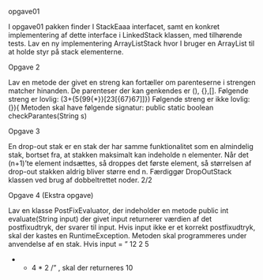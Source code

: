 opgave01	

I opgave01 pakken finder I StackEaaa interfacet, samt en konkret
implementering af dette interface i LinkedStack klassen, med tilhørende tests.
Lav en ny implementering ArrayListStack hvor I bruger en ArrayList til at holde
styr på stack elementerne.


Opgave 2

Lav en metode der givet en streng kan fortæller om parenteserne i strengen
matcher hinanden.
De parenteser der kan genkendes er (), {},[].
Følgende streng er lovlig:
(3+{5{99{*}}[23[{67}67]]})
Følgende streng er ikke lovlig:
(}){
Metoden skal have følgende signatur:
public static boolean checkParantes(String s)


Opgave 3

En drop-out stak er en stak der har samme funktionalitet som en almindelig stak,
bortset fra, at stakken maksimalt kan indeholde n elementer. Når det (n+1)’te
element indsættes, så droppes det første element, så størrelsen af drop-out
stakken aldrig bliver større end n.
Færdiggør DropOutStack klassen ved brug af dobbeltrettet noder.
2/2


Opgave 4 (Ekstra opgave)

Lav en klasse PostFixEvaluator, der indeholder en metode
public int evaluate(String input)
der givet input returnerer værdien af det postfixudtryk, der svarer til input. Hvis
input ikke er et korrekt postfixudtryk, skal der kastes en RuntimeException.
Metoden skal programmeres under anvendelse af en stak. Hvis input = ” 12 2 5
+ - 4 * 2 /” , skal der returneres 10
